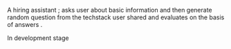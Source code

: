 
A hiring assistant ; asks user about basic information and then generate random question from the techstack user shared and evaluates on the basis of answers .


In development stage

